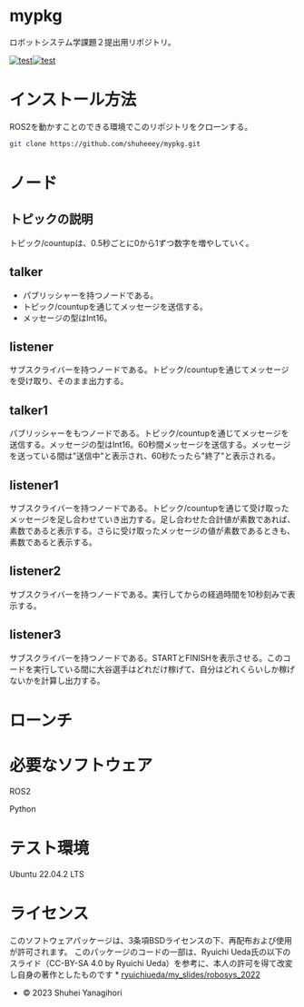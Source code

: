 # mypkg
ロボットシステム学課題２提出用リポジトリ。

[![test](https://github.com/shuheeey/mypkg/actions/workflows/test.yml/badge.svg)](https://github.com/shuheeey/mypkg/actions/workflows/test.yml)[![test](https://github.com/shuheeey/mypkg/actions/workflows/test1.yml/badge.svg)](https://github.com/shuheeey/mypkg/actions/workflows/test1.yml)

# インストール方法
ROS2を動かすことのできる環境でこのリポジトリをクローンする。

```bash
git clone https://github.com/shuheeey/mypkg.git
```

# ノード

## トピックの説明
トピック/countupは、0.5秒ごとに0から1ずつ数字を増やしていく。

## talker
* パブリッシャーを持つノードである。
* トピック/countupを通じてメッセージを送信する。
* メッセージの型はInt16。

## listener
サブスクライバーを持つノードである。トピック/countupを通じてメッセージを受け取り、そのまま出力する。

## talker1
パブリッシャーをもつノードである。トピック/countupを通じてメッセージを送信する。メッセージの型はInt16。60秒間メッセージを送信する。メッセージを送っている間は"送信中"と表示され、60秒たったら"終了"と表示される。

## listener1
サブスクライバーを持つノードである。トピック/countupを通じて受け取ったメッセージを足し合わせていき出力する。足し合わせた合計値が素数であれば、素数であると表示する。さらに受け取ったメッセージの値が素数であるときも、素数であると表示する。

## listener2
サブスクライバーを持つノードである。実行してからの経過時間を10秒刻みで表示する。

## listener3
サブスクライバーを持つノードである。STARTとFINISHを表示させる。このコードを実行している間に大谷選手はどれだけ稼げて、自分はどれくらいしか稼げないかを計算し出力する。

# ローンチ

# 必要なソフトウェア
ROS2

Python

# テスト環境
Ubuntu 22.04.2 LTS

# ライセンス
このソフトウェアパッケージは、3条項BSDライセンスの下、再配布および使用が許可されます。
このパッケージのコードの一部は、Ryuichi Ueda氏の以下のスライド（CC-BY-SA 4.0 by Ryuichi Ueda）を参考に、本人の許可を得て改変し自身の著作としたものです
	* [ryuichiueda/my_slides/robosys_2022](https://github.com/ryuichiueda/my_slides/tree/master/robosys_2022)
* © 2023 Shuhei Yanagihori
